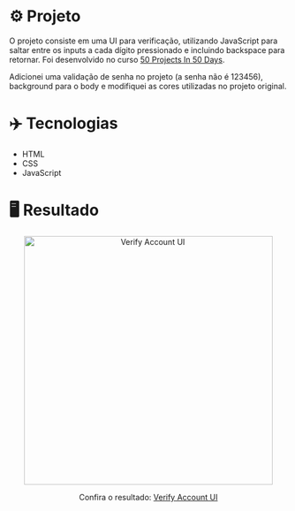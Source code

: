 # ⚙️ Projeto

O projeto consiste em uma UI para verificação, utilizando JavaScript para saltar entre os inputs a cada dígito pressionado e incluindo backspace para retornar. Foi desenvolvido no curso <a href="https://www.udemy.com/share/103Pv2AEcYdFxQQXUH">50 Projects In 50 Days</a>.

Adicionei uma validação de senha no projeto (a senha não é 123456), background para o body e modifiquei as cores utilizadas no projeto original.

# ✈️ Tecnologias

- HTML
- CSS
- JavaScript

# 🖥️ Resultado

<div align="center">
  <img alt="Verify Account UI" src="https://i.imgur.com/DIoxYAK.png" width="450px">
  <p>Confira o resultado: <a href="https://verify-account-ui-ruuuff.netlify.app">Verify Account UI</a></p>
</div>
